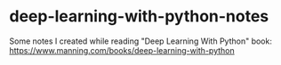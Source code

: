 # deep-learning-with-python-notes
Some notes I created while reading "Deep Learning With Python" book: https://www.manning.com/books/deep-learning-with-python

